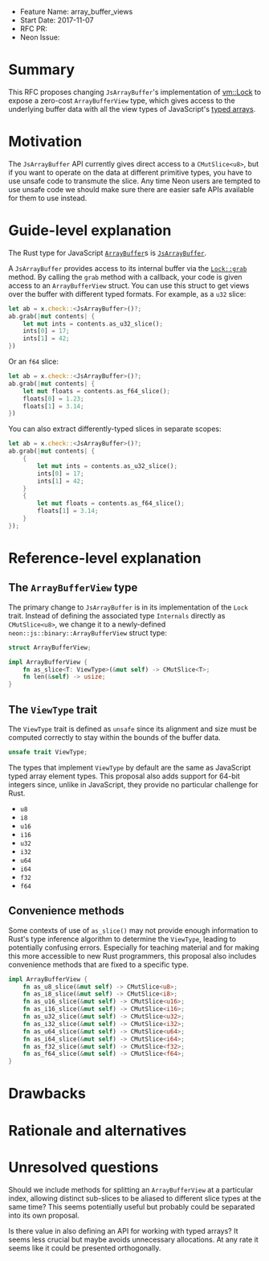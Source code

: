 - Feature Name: array_buffer_views
- Start Date: 2017-11-07
- RFC PR: 
- Neon Issue: 

# Summary
[summary]: #summary

This RFC proposes changing `JsArrayBuffer`'s implementation of [vm::Lock](https://api.neon-bindings.com/neon/vm/trait.lock) to expose a zero-cost `ArrayBufferView` type, which gives access to the underlying buffer data with all the view types of JavaScript's [typed arrays](https://developer.mozilla.org/en-US/docs/Web/JavaScript/Typed_arrays).

# Motivation
[motivation]: #motivation

The `JsArrayBuffer` API currently gives direct access to a `CMutSlice<u8>`, but if you want to operate on the data at different primitive types, you have to use unsafe code to transmute the slice. Any time Neon users are tempted to use unsafe code we should make sure there are easier safe APIs available for them to use instead.

# Guide-level explanation
[guide-level-explanation]: #guide-level-explanation

The Rust type for JavaScript [`ArrayBuffer`](https://developer.mozilla.org/en-US/docs/Web/JavaScript/Reference/Global_Objects/ArrayBuffer)s is [`JsArrayBuffer`](https://api.neon-bindings.com/neon/js/binary/struct.jsarraybuffer).

A `JsArrayBuffer` provides access to its internal buffer via the [`Lock::grab`](https://api.neon-bindings.com/neon/vm/trait.lock#method.grab) method. By calling the `grab` method with a callback, your code is given access to an `ArrayBufferView` struct. You can use this struct to get views over the buffer with different typed formats. For example, as a `u32` slice:

```rust
let ab = x.check::<JsArrayBuffer>()?;
ab.grab(|mut contents| {
    let mut ints = contents.as_u32_slice();
    ints[0] = 17;
    ints[1] = 42;
})
```

Or an `f64` slice:

```rust
let ab = x.check::<JsArrayBuffer>()?;
ab.grab(|mut contents| {
    let mut floats = contents.as_f64_slice();
    floats[0] = 1.23;
    floats[1] = 3.14;
})
```

You can also extract differently-typed slices in separate scopes:

```rust
let ab = x.check::<JsArrayBuffer>()?;
ab.grab(|mut contents| {
    {
        let mut ints = contents.as_u32_slice();
        ints[0] = 17;
        ints[1] = 42;
    }
    {
        let mut floats = contents.as_f64_slice();
        floats[1] = 3.14;
    }
});
```


# Reference-level explanation
[reference-level-explanation]: #reference-level-explanation

## The `ArrayBufferView` type

The primary change to `JsArrayBuffer` is in its implementation of the `Lock` trait. Instead of defining the associated type `Internals` directly as `CMutSlice<u8>`, we change it to a newly-defined `neon::js::binary::ArrayBufferView` struct type:

```rust
struct ArrayBufferView;

impl ArrayBufferView {
    fn as_slice<T: ViewType>(&mut self) -> CMutSlice<T>;
    fn len(&self) -> usize;
}
```

## The `ViewType` trait

The `ViewType` trait is defined as `unsafe` since its alignment and size must be computed correctly to stay within the bounds of the buffer data.

```rust
unsafe trait ViewType;
```

The types that implement `ViewType` by default are the same as JavaScript typed array element types. This proposal also adds support for 64-bit integers since, unlike in JavaScript, they provide no particular challenge for Rust.

- `u8`
- `i8`
- `u16`
- `i16`
- `u32`
- `i32`
- `u64`
- `i64`
- `f32`
- `f64`

## Convenience methods

Some contexts of use of `as_slice()` may not provide enough information to Rust's type inference algorithm to determine the `ViewType`, leading to potentially confusing errors. Especially for teaching material and for making this more accessible to new Rust programmers, this proposal also includes convenience methods that are fixed to a specific type.

```rust
impl ArrayBufferView {
    fn as_u8_slice(&mut self) -> CMutSlice<u8>;
    fn as_i8_slice(&mut self) -> CMutSlice<i8>;
    fn as_u16_slice(&mut self) -> CMutSlice<u16>;
    fn as_i16_slice(&mut self) -> CMutSlice<i16>;
    fn as_u32_slice(&mut self) -> CMutSlice<u32>;
    fn as_i32_slice(&mut self) -> CMutSlice<i32>;
    fn as_u64_slice(&mut self) -> CMutSlice<u64>;
    fn as_i64_slice(&mut self) -> CMutSlice<i64>;
    fn as_f32_slice(&mut self) -> CMutSlice<f32>;
    fn as_f64_slice(&mut self) -> CMutSlice<f64>;
}
```

# Drawbacks
[drawbacks]: #drawbacks


# Rationale and alternatives
[alternatives]: #alternatives


# Unresolved questions
[unresolved]: #unresolved-questions

Should we include methods for splitting an `ArrayBufferView` at a particular index, allowing distinct sub-slices to be aliased to different slice types at the same time? This seems potentially useful but probably could be separated into its own proposal.

Is there value in also defining an API for working with typed arrays? It seems less crucial but maybe avoids unnecessary allocations. At any rate it seems like it could be presented orthogonally.
